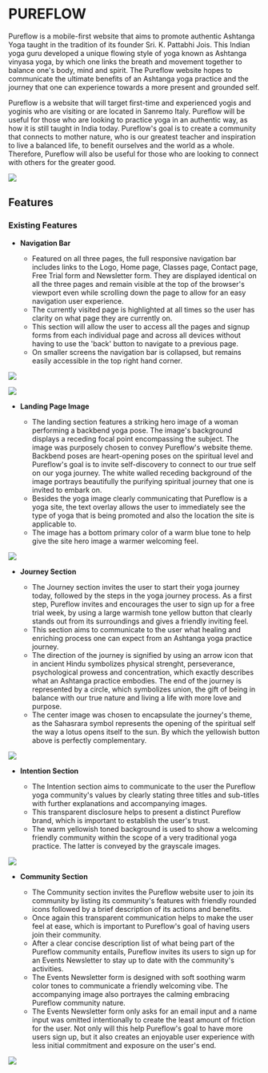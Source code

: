 # PUREFLOW

Pureflow is a mobile-first website that aims to promote authentic Ashtanga Yoga taught in the tradition of its founder Sri. K. Pattabhi Jois. This Indian yoga guru developed a unique flowing style of yoga known as Ashtanga vinyasa yoga, by which one links the breath and movement together to balance one's body, mind and spirit. The Pureflow website hopes to communicate the ultimate benefits of an Ashtanga yoga practice and the journey that one can experience towards a more present and grounded self. 

Pureflow is a website that will target first-time and experienced yogis and yoginis who are visiting or are located in Sanremo Italy. Pureflow will be useful for those who are looking to practice yoga in an authentic way, as how it is still taught in India today. Pureflow's goal is to create a community that connects to mother nature, who is our greatest teacher and inspiration to live a balanced life, to benefit ourselves and the world as a whole. Therefore, Pureflow will also be useful for those who are looking to connect with others for the greater good. 

![](assets/images-readme/mock-ups.png)

## Features

### Existing Features

- **Navigation Bar**

    - Featured on all three pages, the full responsive navigation bar includes links to the Logo, Home page, Classes page, Contact page, Free Trial form and Newsletter form. They are displayed identical on all the three pages and remain visible at the top of the browser's viewport even while scrolling down the page to allow for an easy navigation user experience. 
    - The currently visited page is highlighted at all times so the user has clarity on what page they are currently on. 
    - This section will allow the user to access all the pages and signup forms from each individual page and across all devices without having to use the 'back' button to navigate to a previous page.
    - On smaller screens the navigation bar is collapsed, but remains easily accessible in the top right hand corner.

![](assets/images-readme/nav-bar.png)

![](assets/images-readme/nav-bar-mobile.png)

- **Landing Page Image**

    - The landing section features a striking hero image of a woman performing a backbend yoga pose. The image's background displays a receding focal point encompassing the subject. The image was purposely chosen to convey Pureflow's website theme. Backbend poses are heart-opening poses on the spiritual level and Pureflow's goal is to invite self-discovery to connect to our true self on our yoga journey. The white walled receding background of the image portrays beautifully the purifying spiritual journey that one is invited to embark on. 
    - Besides the yoga image clearly communicating that Pureflow is a yoga site, the text overlay allows the user to immediately see the type of yoga that is being promoted and also the location the site is applicable to.
    - The image has a bottom primary color of a warm blue tone to help give the site hero image a warmer welcoming feel.

![](assets/images-readme/landing-page.png)

- **Journey Section**

    - The Journey section invites the user to start their yoga journey today, followed by the steps in the yoga journey process. As a first step, Pureflow invites and encourages the user to sign up for a free trial week, by using a large warmish tone yellow button that clearly stands out from its surroundings and gives a friendly inviting feel.
    - This section aims to communicate to the user what healing and enriching process one can expect from an Ashtanga yoga practice journey. 
    - The direction of the journey is signified by using an arrow icon that in ancient Hindu symbolizes physical strenght, perseverance, psychological prowess and concentration, which exactly describes what an Ashtanga practice embodies. The end of the journey is represented by a circle, which symbolizes union, the gift of being in balance with our true nature and living a life with more love and purpose.
    - The center image was chosen to encapsulate the journey's theme, as the Sahasrara symbol represents the opening of the spiritual self the way a lotus opens itself to the sun. By which the yellowish button above is perfectly complementary. 

![](assets/images-readme/journey.png)

- **Intention Section**

    - The Intention section aims to communicate to the user the Pureflow yoga community's values by clearly stating three titles and sub-titles with further explanations and accompanying images. 
    - This transparent disclosure helps to present a distinct Pureflow brand, which is important to establish the user's trust.
    - The warm yellowish toned background is used to show a welcoming friendly community within the scope of a very traditional yoga practice. The latter is conveyed by the grayscale images.

![](assets/images-readme/intention.png)

- **Community Section**

    - The Community section invites the Pureflow website user to join its community by listing its community's features with friendly rounded icons followed by a brief description of its actions and benefits.
    - Once again this transparent communication helps to make the user feel at ease, which is important to Pureflow's goal of having users join their community.
    - After a clear concise description list of what being part of the Pureflow community entails, Pureflow invites its users to sign up for an Events Newsletter to stay up to date with the community's activities. 
    - The Events Newsletter form is designed with soft soothing warm color tones to communicate a friendly welcoming vibe. The accompanying image also portrayes the calming embracing Pureflow community nature.
    - The Events Newsletter form only asks for an email input and a name input was omitted intentionally to create the least amount of friction for the user. Not only will this help Pureflow's goal to have more users sign up, but it also creates an enjoyable user experience with less initial commitment and exposure on the user's end. 

![](assets/images-readme/community.png)











